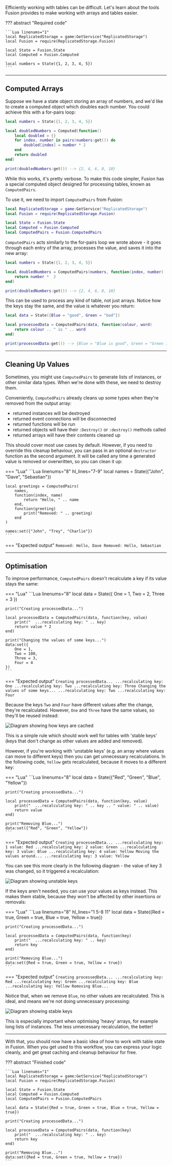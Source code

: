 Efficiently working with tables can be difficult. Let's learn about the tools
Fusion provides to make working with arrays and tables easier.

??? abstract "Required code"

	```Lua linenums="1"
	local ReplicatedStorage = game:GetService("ReplicatedStorage")
	local Fusion = require(ReplicatedStorage.Fusion)

	local State = Fusion.State
	local Computed = Fusion.Computed

	local numbers = State({1, 2, 3, 4, 5})
	```

-----

## Computed Arrays

Suppose we have a state object storing an array of numbers, and we'd like to
create a computed object which doubles each number. You could achieve this with
a for-pairs loop:

```Lua linenums="7" hl_lines="3-9"
local numbers = State({1, 2, 3, 4, 5})

local doubledNumbers = Computed(function()
	local doubled = {}
	for index, number in pairs(numbers:get()) do
		doubled[index] = number * 2
	end
	return doubled
end)

print(doubledNumbers:get()) --> {2, 4, 6, 8, 10}
```

While this works, it's pretty verbose. To make this code simpler, Fusion has a
special computed object designed for processing tables, known as `ComputedPairs`.

To use it, we need to import `ComputedPairs` from Fusion:

```Lua linenums="1" hl_lines="7"
local ReplicatedStorage = game:GetService("ReplicatedStorage")
local Fusion = require(ReplicatedStorage.Fusion)

local State = Fusion.State
local Computed = Fusion.Computed
local ComputedPairs = Fusion.ComputedPairs
```

`ComputedPairs` acts similarly to the for-pairs loop we wrote above - it goes
through each entry of the array, processes the value, and saves it into the
new array:

```Lua linenums="8" hl_lines="3-5"
local numbers = State({1, 2, 3, 4, 5})

local doubledNumbers = ComputedPairs(numbers, function(index, number)
	return number *  2
end)

print(doubledNumbers:get()) --> {2, 4, 6, 8, 10}
```

This can be used to process any kind of table, not just arrays. Notice how the
keys stay the same, and the value is whatever you return:

```Lua linenums="8"
local data = State({Blue = "good", Green = "bad"})

local processedData = ComputedPairs(data, function(colour, word)
	return colour .. " is " .. word
end)

print(processedData:get()) --> {Blue = "Blue is good", Green = "Green is bad"}
```

-----

## Cleaning Up Values

Sometimes, you might use `ComputedPairs` to generate lists of instances, or
other similar data types. When we're done with these, we need to destroy them.

Conveniently, `ComputedPairs` already cleans up some types when they're removed
from the output array:

- returned instances will be destroyed
- returned event connections will be disconnected
- returned functions will be run
- returned objects will have their `:Destroy()` or `:destroy()` methods called
- returned arrays will have their contents cleaned up

This should cover most use cases by default. However, if you need to override
this cleanup behaviour, you can pass in an optional `destructor` function as
the second argument. It will be called any time a generated value is removed or
overwritten, so you can clean it up:

=== "Lua"
	```Lua linenums="8" hl_lines="7-9"
	local names = State({"John", "Dave", "Sebastian"})

	local greetings = ComputedPairs(
		names,
		function(index, name)
			return "Hello, " .. name
		end,
		function(greeting)
			print("Removed: " .. greeting)
		end
	)

	names:set({"John", "Trey", "Charlie"})
	```
=== "Expected output"
	```
	Removed: Hello, Dave
	Removed: Hello, Sebastian
	```

-----

## Optimisation

To improve performance, `ComputedPairs` doesn't recalculate a key if its value
stays the same:

=== "Lua"
	```Lua linenums="8"
	local data = State({
		One = 1,
		Two = 2,
		Three = 3
	})

	print("Creating processedData...")

	local processedData = ComputedPairs(data, function(key, value)
		print("  ...recalculating key: " .. key)
		return value * 2
	end)

	print("Changing the values of some keys...")
	data:set({
		One = 1,
		Two = 100,
		Three = 3,
		Four = 4
	})
	```
=== "Expected output"
	```
	Creating processedData...
	  ...recalculating key: One
	  ...recalculating key: Two
	  ...recalculating key: Three
	Changing the values of some keys...
	  ...recalculating key: Two
	  ...recalculating key: Four
	```

Because the keys `Two` and `Four` have different values after the change,
they're recalculated. However, `One` and `Three` have the same values, so
they'll be reused instead:

![Diagram showing how keys are cached](OptimisedKeyValues.png)

This is a simple rule which should work well for tables with 'stable keys' (keys
that don't change as other values are added and removed).

However, if you're working with 'unstable keys' (e.g. an array where values can
move to different keys) then you can get unnecessary recalculations. In the
following code, `Yellow` gets recalculated, because it moves to a different key:

=== "Lua"
	```Lua linenums="8"
	local data = State({"Red", "Green", "Blue", "Yellow"})

	print("Creating processedData...")

	local processedData = ComputedPairs(data, function(key, value)
		print("  ...recalculating key: " .. key .. " value: " .. value)
		return value
	end)

	print("Removing Blue...")
	data:set({"Red", "Green", "Yellow"})
	```
=== "Expected output"
	```
	Creating processedData...
	  ...recalculating key: 1 value: Red
	  ...recalculating key: 2 value: Green
	  ...recalculating key: 3 value: Blue
	  ...recalculating key: 4 value: Yellow
	Moving the values around...
	  ...recalculating key: 3 value: Yellow
	```

You can see this more clearly in the following diagram - the value of key 3 was
changed, so it triggered a recalculation:

![Diagram showing unstable keys](UnstableKeys.png)

If the keys aren't needed, you can use your values as keys instead. This makes
them stable, because they won't be affected by other insertions or removals:

=== "Lua"
	```Lua linenums="8" hl_lines="1 5-8 11"
	local data = State({Red = true, Green = true, Blue = true, Yellow = true})

	print("Creating processedData...")

	local processedData = ComputedPairs(data, function(key)
		print("  ...recalculating key: " .. key)
		return key
	end)

	print("Removing Blue...")
	data:set({Red = true, Green = true, Yellow = true})
	```
=== "Expected output"
	```
	Creating processedData...
	  ...recalculating key: Red
	  ...recalculating key: Green
	  ...recalculating key: Blue
	  ...recalculating key: Yellow
	Removing Blue...
	```

Notice that, when we remove `Blue`, no other values are recalculated. This is
ideal, and means we're not doing unnecessary processing:

![Diagram showing stable keys](StableKeys.png)

This is especially important when optimising 'heavy' arrays, for example long
lists of instances. The less unnecessary recalculation, the better!

-----

With that, you should now have a basic idea of how to work with table state in
Fusion. When you get used to this workflow, you can express your logic cleanly,
and get great caching and cleanup behaviour for free.

??? abstract "Finished code"

	```Lua linenums="1"
	local ReplicatedStorage = game:GetService("ReplicatedStorage")
	local Fusion = require(ReplicatedStorage.Fusion)

	local State = Fusion.State
	local Computed = Fusion.Computed
	local ComputedPairs = Fusion.ComputedPairs

	local data = State({Red = true, Green = true, Blue = true, Yellow = true})

	print("Creating processedData...")

	local processedData = ComputedPairs(data, function(key)
		print("  ...recalculating key: " .. key)
		return key
	end)

	print("Removing Blue...")
	data:set({Red = true, Green = true, Yellow = true})
	```